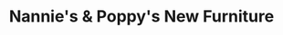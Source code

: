 ---
title: "Nannie's & Poppy's New Furniture"
url: /cave-city/nannies-und-poppys-new-furniture/
shop: Möbel
---